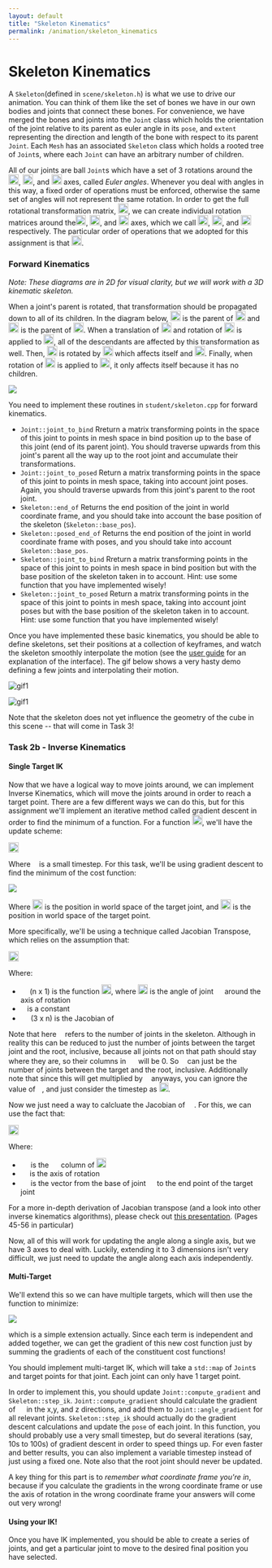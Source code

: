 ```yaml
---
layout: default
title: "Skeleton Kinematics"
permalink: /animation/skeleton_kinematics
---
```


# Skeleton Kinematics

A `Skeleton`(defined in `scene/skeleton.h`) is what we use to drive our animation. You can think of them like the set of bones we have in our own bodies and joints that connect these bones. For convenience, we have merged the bones and joints into the `Joint` class which holds the orientation of the joint relative to its parent as euler angle in its `pose`, and `extent` representing the direction and length of the bone with respect to its parent `Joint`. Each `Mesh` has an associated `Skeleton` class which holds a rooted tree of `Joint`s, where each `Joint` can have an arbitrary number of children.

All of our joints are ball `Joint`s which have a set of 3 rotations around the <img src=task2_media/0027.png height="20">, <img src=task2_media/0028.png height="20">, and <img src=task2_media/0029.png height="20"> axes, called _Euler angles_. Whenever you deal with angles in this way, a fixed order of operations must be enforced, otherwise the same set of angles will not represent the same rotation. In order to get the full rotational transformation matrix, <img src=task2_media/0030.png height="20">, we can create individual rotation matrices around the<img src=task2_media/0031.png height="20">, <img src=task2_media/0032.png height="20">, and <img src=task2_media/0033.png height="20"> axes, which we call <img src=task2_media/0034.png height="20">, <img src=task2_media/0035.png height="20">, and <img src=task2_media/0036.png height="20"> respectively. The particular order of operations that we adopted for this assignment is that <img src=task2_media/0037.png height="20">.

### Forward Kinematics

_Note: These diagrams are in 2D for visual clarity, but we will work with a 3D kinematic skeleton._

When a joint's parent is rotated, that transformation should be propagated down to all of its children. In the diagram below, <img src=task2_media/0038.png height="20"> is the parent of <img src=task2_media/0039.png height="20"> and <img src=task2_media/0040.png height="20"> is the parent of <img src=task2_media/0041.png height="20">. When a translation of <img src=task2_media/0042.png height="20"> and rotation of <img src=task2_media/0043.png height="20"> is applied to <img src=task2_media/0044.png height="20">, all of the descendants are affected by this transformation as well. Then, <img src=task2_media/0045.png height="20"> is rotated by <img src=task2_media/0046.png height="20"> which affects itself and <img src=task2_media/0047.png height="20">. Finally, when rotation of <img src=task2_media/0048.png height="20"> is applied to <img src=task2_media/0049.png height="20">, it only affects itself because it has no children.

<img src=task2_media/forward_kinematic_diagram.jpg>

You need to implement these routines in `student/skeleton.cpp` for forward kinematics.

*   `Joint::joint_to_bind` 
    Rreturn a matrix transforming points in the space of this joint
    to points in mesh space in bind position  up to the base of this joint (end of its parent joint). You should traverse upwards from this joint's parent all the way up to the root joint and accumulate their transformations. 
*   `Joint::joint_to_posed`
    Return a matrix transforming points in the space of this joint to points in mesh space, taking into account joint poses. Again, you should traverse upwards from this joint's parent to the root joint.
*   `Skeleton::end_of`
    Returns the end position of the joint in world coordinate frame, and you should take into account the base position of the skeleton (`Skeleton::base_pos`).
*   `Skeleton::posed_end_of`
    Returns the end position of the joint in world coordinate frame with poses, and you should take into account `Skeleton::base_pos`.
*   `Skeleton::joint_to_bind` 
    Rreturn a matrix transforming points in the space of this joint
    to points in mesh space in bind position but with the base position of the skeleton taken in to account. Hint: use some function that you have implemented wisely!
*   `Skeleton::joint_to_posed`
    Return a matrix transforming points in the space of this joint to points in mesh space, taking into account joint poses but with the base position of the skeleton taken in to account. Hint: use some function that you have implemented wisely!

Once you have implemented these basic kinematics, you should be able to define skeletons, set their positions at a collection of keyframes, and watch the skeleton smoothly interpolate the motion (see the [user guide](../guide/animate.md) for an explanation of the interface). The gif below shows a very hasty demo defining a few joints and interpolating their motion.

![gif1](task2_media/gif1.gif)

![gif1](task2_media/gif2.gif)

Note that the skeleton does not yet influence the geometry of the cube in this scene -- that will come in Task 3!


### Task 2b - Inverse Kinematics

#### Single Target IK

Now that we have a logical way to move joints around, we can implement Inverse Kinematics, which will move the joints around in order to reach a target point. There are a few different ways we can do this, but for this assignment we'll implement an iterative method called gradient descent in order to find the minimum of a function. For a function <img src=task2_media/0050.png height="20">, we'll have the update scheme:

<img src=task2_media/0051.png height="20">

Where <img src=task2_media/0052.png height="9"> is a small timestep. For this task, we'll be using gradient descent to find the minimum of the cost function:

<img src=task2_media/0053.png>

Where <img src=task2_media/0054.png height="20"> is the position in world space of the target joint, and <img src=task2_media/0055.png height="20"> is the position in world space of the target point.

More specifically, we'll be using a technique called Jacobian Transpose, which relies on the assumption that:

<img src=task2_media/0056.png height="20">

Where:

*   <img src=task2_media/0057.png height="14"> (n x 1) is the function <img src=task2_media/0058.png height="19">, where <img src=task2_media/0059.png height="19"> is the angle of joint <img src=task2_media/0060.png height="14"> around the axis of rotation
*   <img src=task2_media/0061.png height="9"> is a constant
*   <img src=task2_media/0062.png height="16"> (3 x n) is the Jacobian of <img src=task2_media/0063.png height="14">

Note that here <img src=task2_media/0064.png height="9"> refers to the number of joints in the skeleton. Although in reality this can be reduced to just the number of joints between the target joint and the root, inclusive, because all joints not on that path should stay where they are, so their columns in <img src=task2_media/0065.png height="16"> will be 0\. So <img src=task2_media/0066.png height="9"> can just be the number of joints between the target and the root, inclusive. Additionally note that since this will get multiplied by <img src=task2_media/0067.png height="9"> anyways, you can ignore the value of <img src=task2_media/0068.png height="9">, and just consider the timestep as <img src=task2_media/0069.png height="18">.

Now we just need a way to calcluate the Jacobian of <img src=task2_media/0070.png height="14">. For this, we can use the fact that:

<img src=task2_media/0071.png height="20">

Where:

*   <img src=task2_media/0072.png height="16"> is the <img src=task2_media/0073.png height="16"> column of <img src=task2_media/0074.png height="19">
*   <img src=task2_media/0075.png height="14"> is the axis of rotation
*   <img src=task2_media/0076.png height="16"> is the vector from the base of joint <img src=task2_media/0077.png height="14"> to the end point of the target joint

For a more in-depth derivation of Jacobian transpose (and a look into other inverse kinematics algorithms), please check out [this presentation](https://web.archive.org/web/20190501035728/https://autorob.org/lectures/autorob_11_ik_jacobian.pdf). (Pages 45-56 in particular)

Now, all of this will work for updating the angle along a single axis, but we have 3 axes to deal with. Luckily, extending it to 3 dimensions isn't very difficult, we just need to update the angle along each axis independently.

#### Multi-Target

We'll extend this so we can have multiple targets, which will then use the function to minimize:

<img src=task2_media/0078.png>

which is a simple extension actually. Since each term is independent and added together, we can get the gradient of this new cost function just by summing the gradients of each of the constituent cost functions!

You should implement multi-target IK, which will take a `std::map` of `Joint`s and target points for that joint. Each joint can only have 1 target point.

In order to implement this, you should update `Joint::compute_gradient` and `Skeleton::step_ik`. `Joint::compute_gradient` should calculate the gradient of <img src=task2_media/0079.png height="14"> in the x,y, and z directions, and add them to `Joint::angle_gradient` for all relevant joints. `Skeleton::step_ik` should actually do the gradient descent calculations and update the `pose` of each joint. In this function, you should probably use a very small timestep, but do several iterations (say, 10s to 100s) of gradient descent in order to speed things up. For even faster and better results, you can also implement a variable timestep instead of just using a fixed one. Note also that the root joint should never be updated.

A key thing for this part is to _remember what coordinate frame you're in_, because if you calculate the gradients in the wrong coordinate frame or use the axis of rotation in the wrong coordinate frame your answers will come out very wrong!

#### Using your IK!
Once you have IK implemented, you should be able to create a series of joints, and get a particular joint to move to the desired final position you have selected.


